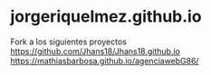 # jorgeriquelmez.github.io

Fork a los siguientes proyectos
https://github.com/Jhans18/Jhans18.github.io
https://mathiasbarbosa.github.io/agenciawebG86/

